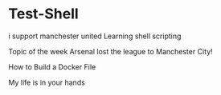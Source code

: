 # Test-Shell
i support manchester united
Learning shell scripting

Topic of the week
Arsenal lost the league to Manchester City!

How to Build a Docker File

My life is in your hands